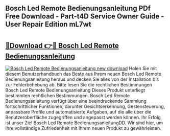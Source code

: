 ## Bosch Led Remote Bedienungsanleitung PDf Free Download - Part-t4D Service Owner Guide - User Repair Edition mL7wt

# <h2><a href="http://df0oaz.blite.top/?on=Bosch+Led+Remote+Bedienungsanleitung">🔗Download 👉🔴 Bosch Led Remote Bedienungsanleitung</a></h2>

[![Bosch Led Remote Bedienungsanleitung new download](https://i.imgur.com/lujVjoI.png)](http://df0oaz.blite.top/?on=Bosch+Led+Remote+Bedienungsanleitung)
Holen Sie mit diesem Benutzerhandbuch das Beste aus Ihrem neuen Bosch Led Remote Bedienungsanleitung heraus und decken Sie alles von der Installation bis zur Fehlerbehebung ab. Bitte lesen Sie die rechtlichen Bestimmungen Bosch Led Remote Bedienungsanleitung Dieses Produkt unterliegt bestimmten rechtlichen Bestimmungen. Bosch Led Remote Bedienungsanleitung verfügt über eine beeindruckende Sammlung fortschrittlicher Funktionen, darunter Gesichtserkennung, Gestensteuerung, anpassbare Profile und automatisierte Aufgaben, auf die alle über die Benutzeroberfläche zugegriffen und angepasst werden können. Ihr Erfolg ist unser Ziel Bosch Led Remote BedienungsanleitungDD. Wir sind hier, um Ihre vollständige Zufriedenheit mit Ihrem neuen Produkt zu gewährleisten.
